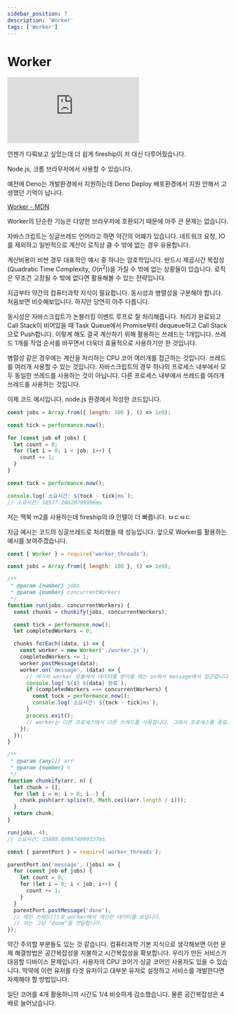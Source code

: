 ```yaml
---
sidebar_position: 7
description: 'Worker'
tags: ['Worker']
---
```


# Worker

<iframe class="codepen" src="https://www.youtube.com/embed/-JE8P2TiJEg" title="PROOF JavaScript is a Multi-Threaded language" frameborder="0" allow="accelerometer; autoplay; clipboard-write; encrypted-media; gyroscope; picture-in-picture; web-share" allowfullscreen></iframe>

언젠가 다뤄보고 싶었는데 더 쉽게 fireship이 저 대신 다루어줬습니다.

Node.js, 크롬 브라우저에서 사용할 수 있습니다.

예전에 Deno는 개발환경에서 지원하는데 Deno Deploy 배포환경에서 지원 안해서 고생했던 기억이 납니다.

[Worker - MDN](https://developer.mozilla.org/ko/docs/Web/API/Worker#%EB%B8%8C%EB%9D%BC%EC%9A%B0%EC%A0%80_%ED%98%B8%ED%99%98%EC%84%B1)

Worker의 단순한 기능은 다양한 브라우저에 호환되기 때문에 아주 큰 문제는 없습니다.

자바스크립트는 싱글쓰레드 언어라고 하면 약간의 어폐가 있습니다. 네트워크 요청, IO를 제외하고 일반적으로 계산이 로직상 클 수 밖에 없는 경우 유용합니다.

계산비용이 비싼 경우 대표적인 예시 중 하나는 암호학입니다. 반드시 제곱시간 복잡성(Quadratic Time Complexity, $O(n^{2})$)을 가질 수 밖에 없는 상황들이 있습니다. 로직은 무조건 고정될 수 밖에 없다면 활용해볼 수 있는 전략입니다.

지금부터 약간의 컴퓨터과학 지식이 필요합니다. 동시성과 병렬성을 구분해야 합니다. 처음보면 비슷해보입니다. 하지만 당연히 아주 다릅니다.

동시성은 자바스크립트가 논블러킹 이벤트 루프로 잘 처리해줍니다. 처리가 완료되고 Call Stack이 비어있을 때 Task Queue에서 Promise부터 dequeue하고 Call Stack으로 Push합니다. 이렇게 해도 결국 계산하기 위해 활용하는 쓰레드는 1개입니다. 쓰레드 1개를 작업 순서를 바꾸면서 더욱더 효율적으로 사용하기만 한 것입니다.

병렬성 같은 경우에는 계산을 처리하는 CPU 코어 여러개를 접근하는 것입니다. 쓰레드를 여러개 사용할 수 있는 것입니다. 자바스크립트의 경우 하나의 프로세스 내부에서 모두 동일한 쓰레드를 사용하는 것이 아닙니다. 다른 프로세스 내부에서 쓰레드를 여러개 쓰레드를 사용하는 것입니다.

이제 코드 예시입니다. node.js 환경에서 작성한 코드입니다.

```js title="index.js"
const jobs = Array.from({ length: 100 }, () => 1e9);

const tick = performance.now();

for (const job of jobs) {
  let count = 0;
  for (let i = 0; i < job; i++) {
    count += 1;
  }
}

const tock = performance.now();

console.log(`소요시간: ${tock - tick}ms`);
// 소요시간: 58577.20620799996ms
```

저는 맥북 m2를 사용하는데 fireship의 i9 인텔이 더 빠릅니다. ㅂㄷㅂㄷ

지금 예시는 코드의 싱글쓰레드로 처리했을 때 성능입니다. 앞으로 Worker를 활용하는 예시를 보여주겠습니다.

```js title="index.js"
const { Worker } = require('worker_threads');

const jobs = Array.from({ length: 100 }, () => 1e9);

/**
 * @param {number} jobs
 * @param {number} concurrentWorkers
 */
function run(jobs, concurrentWorkers) {
  const chunks = chunkify(jobs, concurrentWorkers);

  const tick = performance.now();
  let completedWorkers = 0;

  chunks.forEach((data, i) => {
    const worker = new Worker('./worker.js');
    completedWorkers += 1;
    worker.postMessage(data);
    worker.on('message', (data) => {
      // 여기서 worker 모듈에서 데이터를 받아올 때는 on에서 message에서 접근합니다.
      console.log(`${i} ${data} 완료`);
      if (completedWorkers === concurrentWorkers) {
        const tock = performance.now();
        console.log(`소요시간: ${tock - tick}ms`);
      }
      process.exit();
      // worker는 다른 프로세스에서 다른 쓰레드를 사용합니다. 그래서 프로세스를 종료시켜야 합니다.
    });
  });
}

/**
 * @param {any[]} arr
 * @param {number} n
 */
function chunkify(arr, n) {
  let chunk = [];
  for (let i = n; i > 0; i--) {
    chunk.push(arr.splice(0, Math.ceil(arr.length / i)));
  }
  return chunk;
}

run(jobs, 4);
// 소요시간: 15889.809874999337ms
```

```js title="worker.js"
const { parentPort } = require('worker_threads');

parentPort.on('message', (jobs) => {
  for (const job of jobs) {
    let count = 0;
    for (let i = 0; i < job; i++) {
      count += 1;
    }
  }
  parentPort.postMessage('done');
  // 메인 쓰레드(?)로 worker에서 계산한 데이터를 보냅니다.
  // 저는 그냥 "done"을 전달합니다.
});
```

약간 주의할 부분들도 있는 것 같습니다. 컴퓨터과학 기본 지식으로 생각해보면 이런 문제 해결방법은 공간복잡성을 지불하고 시간복잡성을 확보합니다. 우리가 만든 서비스가 대응할 디바이스 문제입니다. 사용자의 CPU 코어가 싱글 코어인 사용자도 있을 수 있습니다. 막약에 이런 유저를 타겟 유저이고 대부분 유저로 설정하고 서비스를 개발한다면 자제해야 할 방법입니다.

일단 코어를 4개 활용하니까 시간도 1/4 비슷하게 감소했습니다. 물론 공간복잡성은 4배로 늘어났습니다.

